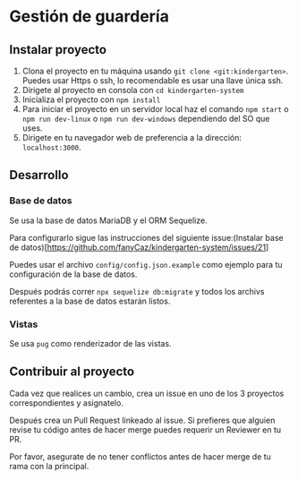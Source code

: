 # Gestión de guardería

## Instalar proyecto

1. Clona el proyecto en tu máquina usando `git clone <git:kindergarten>`. Puedes usar Https o ssh, lo recomendable es usar una llave única ssh.
2. Dirigete al proyecto en consola con `cd kindergarten-system`
3. Inicializa el proyecto con `npm install`
4. Para iniciar el proyecto en un servidor local haz el comando `npm start` o `npm run dev-linux` o `npm run dev-windows` dependiendo del SO que uses.
5. Dirigete en tu navegador web de preferencia a la dirección: `localhost:3000`.

## Desarrollo

### Base de datos

Se usa la base de datos MariaDB y el ORM Sequelize.

Para configurarlo sigue las instrucciones del siguiente issue:(Instalar base de datos)[https://github.com/fanyCaz/kindergarten-system/issues/21]

Puedes usar el archivo `config/config.json.example` como ejemplo para tu configuración de la base de datos.

Después podrás correr `npx sequelize db:migrate` y todos los archivs referentes a la base de datos estarán listos.

### Vistas

Se usa `pug` como renderizador de las vistas.

## Contribuir al proyecto

Cada vez que realices un cambio, crea un issue en uno de los 3 proyectos correspondientes y asignatelo.

Después crea un Pull Request linkeado al issue. Si prefieres que alguien revise tu código antes de hacer merge puedes requerir un Reviewer en tu PR.

Por favor, asegurate de no tener conflictos antes de hacer merge de tu rama con la principal.

